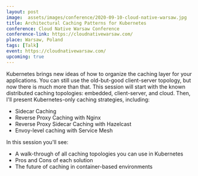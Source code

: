 ```yaml
---
layout: post
image:  assets/images/conference/2020-09-10-cloud-native-warsaw.jpg
title: Architectural Caching Patterns for Kubernetes
conference: Cloud Native Warsaw Conference
conference-link: https://cloudnativewarsaw.com/
place: Warsaw, Poland
tags: [Talk]
event: https://cloudnativewarsaw.com/
upcoming: true
---
```


Kubernetes brings new ideas of how to organize the caching layer for your applications. You can still use the old-but-good client-server topology, but now there is much more than that. This session will start with the known distributed caching topologies: embedded, client-server, and cloud. Then, I'll present Kubernetes-only caching strategies, including:
- Sidecar Caching
- Reverse Proxy Caching with Nginx
- Reverse Proxy Sidecar Caching with Hazelcast
- Envoy-level caching with Service Mesh

In this session you'll see:
- A walk-through of all caching topologies you can use in Kubernetes
- Pros and Cons of each solution
- The future of caching in container-based environments

